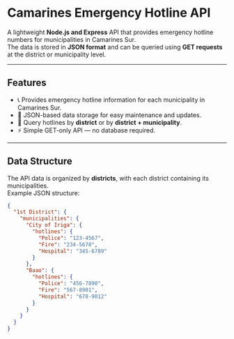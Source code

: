 # Camarines Emergency Hotline API

A lightweight **Node.js and Express** API that provides emergency hotline numbers for municipalities in Camarines Sur.  
The data is stored in **JSON format** and can be queried using **GET requests** at the district or municipality level.

---

## Features

- 📞 Provides emergency hotline information for each municipality in Camarines Sur.  
- 📂 JSON-based data storage for easy maintenance and updates.  
- 🔎 Query hotlines by **district** or by **district + municipality**.  
- ⚡ Simple GET-only API — no database required.  

---

## Data Structure

The API data is organized by **districts**, with each district containing its municipalities.  
Example JSON structure:

```json
{
  "1st District": {
    "municipalities": {
      "City of Iriga": {
        "hotlines": {
          "Police": "123-4567",
          "Fire": "234-5678",
          "Hospital": "345-6789"
        }
      },
      "Baao": {
        "hotlines": {
          "Police": "456-7890",
          "Fire": "567-8901",
          "Hospital": "678-9012"
        }
      }
    }
  }
}
